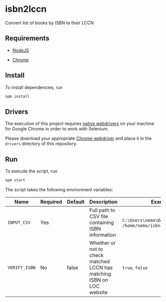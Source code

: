 # isbn2lccn

Convert list of books by ISBN to their LCCN

## Requirements

- [NodeJS](https://nodejs.org)

* [Chrome](https://www.google.com/chrome/)

## Install

To install dependencies, run

```sh
npm install
```

## Drivers

The execution of this project requires [native webdrivers](https://github.com/SeleniumHQ/selenium/blob/trunk/javascript/node/selenium-webdriver/README.md#installation) on your machine for Google Chrome in order to work with Selenium.

Please download your appropriate [Chrome webdriver](http://chromedriver.storage.googleapis.com/index.html) and place it in the `drivers` directory of this repository.

## Run

To execute the script, run

```sh
npm start
```

The script takes the following environment variables:

| Name          | Required | Default | Description                                                           | Example(s)                                                  |
| ------------- | -------- | ------- | --------------------------------------------------------------------- | ----------------------------------------------------------- |
| `INPUT_CSV`   | Yes      |         | Full path to CSV file containing ISBN information                     | `C:\Users\nemo\Documents\isbns.csv`, `/home/nemo/isbns.csv` |
| `VERIFY_ISBN` | No       | false   | Whether or not to check matched LCCN has matching ISBN on LOC website | `true`, `false`                                             |
